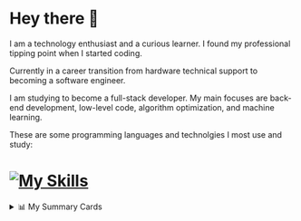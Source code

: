 # Hey there 🤚

I am a technology enthusiast and a curious learner. I found my professional tipping point when I started coding.

Currently in a career transition from hardware technical support to becoming a software engineer.

I am studying to become a full-stack developer. My main focuses are back-end development, low-level code, algorithm optimization, and machine learning.

These are some programming languages and technolgies I most use and study:

# [![My Skills](https://skillicons.dev/icons?i=c,cpp,rust,clojure,py,js,react,nodejs)](https://skillicons.dev)
<details>
  <summary>📊 My Summary Cards</summary>
  
  ![](http://github-profile-summary-cards.vercel.app/api/cards/profile-details?username=ivan-maze&theme=transparent)
  ![](http://github-profile-summary-cards.vercel.app/api/cards/repos-per-language?username=ivan-maze&theme=transparent)
  ![](http://github-profile-summary-cards.vercel.app/api/cards/most-commit-language?username=ivan-maze&theme=transparent)
  ![](http://github-profile-summary-cards.vercel.app/api/cards/stats?username=ivan-maze&theme=transparent)
  ![](http://github-profile-summary-cards.vercel.app/api/cards/productive-time?username=ivan-maze&theme=transparent&utcOffset=8)


</details>



